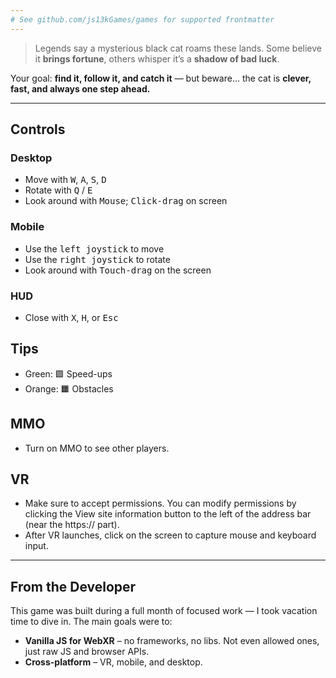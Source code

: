 ```yaml
---
# See github.com/js13kGames/games for supported frontmatter
---
```

> Legends say a mysterious black cat roams these lands. Some believe it **brings fortune**,
> others whisper it’s a **shadow of bad luck**.

Your goal: **find it, follow it, and catch it** — but beware...
the cat is **clever, fast, and always one step ahead.**

---
## Controls

### Desktop
- Move with <kbd>W</kbd>, <kbd>A</kbd>, <kbd>S</kbd>, <kbd>D</kbd>
- Rotate with <kbd>Q</kbd> / <kbd>E</kbd>
- Look around with <kbd>Mouse</kbd>; <kbd>Click-drag</kbd> on screen

### Mobile
- Use the <kbd>left joystick</kbd> to move
- Use the <kbd>right joystick</kbd> to rotate
- Look around with <kbd>Touch-drag</kbd> on the screen

### HUD
- Close with <kbd>X</kbd>, <kbd>H</kbd>, or <kbd>Esc</kbd>

## Tips
- Green: 🟩 Speed-ups
- Orange: 🟧 Obstacles

## MMO

- Turn on MMO to see other players.

## VR

- Make sure to accept permissions.
You can modify permissions by clicking the View site information button to the left of the address bar (near the https:// part).
- After VR launches, click on the screen to capture mouse and keyboard input.

---

## From the Developer
This game was built during a full month of focused work — I took vacation time to dive in.
The main goals were to:
- **Vanilla JS for WebXR** – no frameworks, no libs. Not even allowed ones, just raw JS and browser APIs.
- **Cross-platform** – VR, mobile, and desktop.
